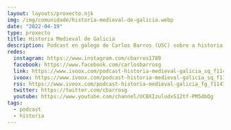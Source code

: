 ```yaml
---
layout: layouts/proxecto.njk
img: /img/comunidade/historia-medieval-de-galicia.webp
date: "2022-04-19"
type: proxecto
title: Historia Medieval de Galicia
description: Podcast en galego de Carlos Barros (USC) sobre a historia medieval de Galicia con especial énfase sobre a sociedade, a mentalidade e a identidade nacional.
redes:
  instagram: https://www.instagram.com/cbarros1789
  facebook: https://www.facebook.com/carlosbarrosg
  link: https://www.ivoox.com/podcast-historia-medieval-galicia_sq_f11475643_1.html
  ivoox: https://www.ivoox.com/podcast-historia-medieval-galicia_sq_f11475643_1.html
  rss: https://www.ivoox.com/podcast-historia-medieval-galicia_fg_f11475643_filtro_1.xml
  twitter: https://twitter.com/cbarrosg
  youtube: https://www.youtube.com/channel/UCBXIzuludxS12tf-PM5dbQg
tags:
  - podcast
  - historia
---
```

